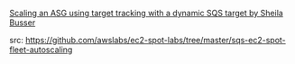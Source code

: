 
[Scaling an ASG using target tracking with a dynamic SQS target by Sheila Busser ](https://aws.amazon.com/blogs/compute/scaling-an-asg-using-target-tracking-with-a-dynamic-sqs-target/)

src: https://github.com/awslabs/ec2-spot-labs/tree/master/sqs-ec2-spot-fleet-autoscaling